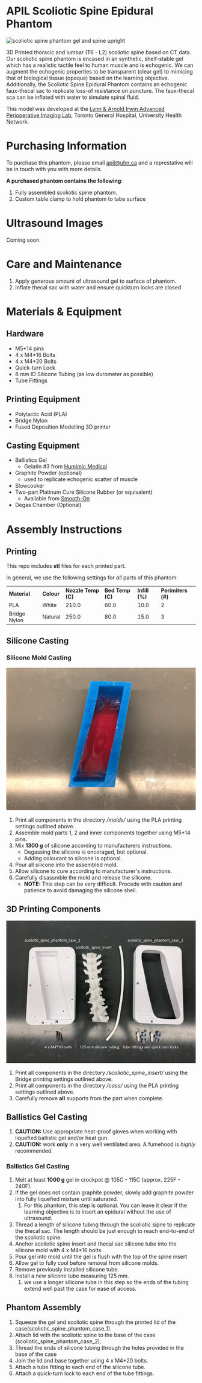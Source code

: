 # APIL Scoliotic Spine Epidural Phantom

![scoliotic spine phantom gel and spine upright](https://github.com/tgh-apil/scoliosis_epidural_spine_phantom/assets/84343976/6c12c82d-782f-4076-ad92-825588f3b97c)

3D Printed thoracic and lumbar (T6 - L2) scoliotic spine based on CT data.  Our scoliotic spine phantom is encased in an synthetic, shelf-stable gel which has a realistic tactile feel to human muscle and is echogenic.  We can augment the echogenic properties to be transparent (clear gel) to mimicing that of biological tissue (opaque) based on the learning objective. Additionally, the Scoliotic Spine Epidural Phantom contains an echogenic faux-thecal sac to replicate loss-of resistance on puncture.  The faux-thecal sca can be inflated with water to simulate spinal fluid. 

This model was developed at the [Lynn & Arnold Irwin Advanced Perioperative Imaging Lab](https://apil.ca), Toronto General Hospital, University Health Network.

# Purchasing Information
To purchase this phantom, please email <apil@uhn.ca> and a represtative will be in touch with you with more details.

**A purchased phantom contains the following**:

1. Fully assembled scoliotic spine phantom.
2. Custom table clamp to hold phantom to tabe surface

# Ultrasound Images
Coming soon

# Care and Maintenance
1. Apply generous amount of ultrasound gel to surface of phantom.
2. Inflate thecal sac with water and ensure quickturn locks are closed

# Materials & Equipment

## Hardware

- M5*14 pins
- 4 x M4*16 Bolts
- 4 x M4*20 Bolts
- Quick-turn Lock
- 8 mm ID Silicone Tubing (as low durometer as possible)
- Tube Fittings

## Printing Equipment

- Polylactic Acid (PLA)
- Bridge Nylon
- Fused Deposition Modelling 3D printer

## Casting Equipment

- Ballistics Gel
  - Gelatin #3 from [Humimic Medical](https://humimic.com/product/gelatin-3-medical-gel-by-the-pound/)
- Graphite Powder (optional)
  - used to replicate echogenic scatter of muscle
- Slowcooker
- Two-part Platinum Cure Silicone Rubber (or equivalent)
  - Available from [Smooth-On](https://www.smooth-on.com/products/dragon-skin-30/)
- Degas Chamber (Optional)

# Assembly Instructions

## Printing

This repo includes **stl** files for each printed part.

In general, we use the following settings for *all* parts of this phantom:

<table>
    <tr>
        <td><b>Material</b></td>
        <td><b>Colour</b></td>
        <td><b>Nozzle Temp (C)</b></td>
        <td><b>Bed Temp (C)</b></td>
        <td><b>Infill (%)</b></td>
        <td><b>Perimiters (#)</b></td>
    </tr>
    <tr>
        <td>PLA</td>
        <td>White</td>
        <td>210.0</td>
        <td>60.0</td>
        <td>10.0</td>
        <td>2</td>
    </tr>
    <tr>
        <td>Bridge Nylon</td>
        <td>Natural</td>
        <td>250.0</td>
        <td>80.0</td>
        <td>15.0</td>
        <td>3</td>
    </tr>
</table>

## Silicone Casting

### Silicone Mold Casting

![Alt text](images/edited/scoliotic_spine_silicone_mold.png)

1. Print all components in the directory */molds/* using the PLA printing settings outlined above.
2. Assemble mold parts 1, 2 and inner components together using M5*14 pins.
3. Mix **1300 g** of silicone according to manufacturers instructions.
    - Degassing the silicone is encoraged, but optional.
    - Adding colourant to silicone is optional.
4. Pour all silicone into the assembled mold.
5. Allow silicone to cure according to manufacturer's instructions.
6. Carefully disassmble the mold and release the silicone.
   - **NOTE:** This step can be very difficult.  Procede with caution and patience to avoid damaging the silicone shell.

## 3D Printing Components

![Alt text](images/edited/scoliotic_spine_parts.png)

1. Print all components in the directory */scoliotic_spine_insert/* using the Bridge printing settings outlined above.
2. Print all components in the directory */case/* using the PLA printing settings outlined above.
3. Carefully remove **all** supports from the part when complete.

## Ballistics Gel Casting

1. **CAUTION:** Use appropriate heat-proof gloves when working with liquefied ballistic gel and/or heat gun.
2. **CAUTION:** work **only** in a very well ventilated area.  A fumehood is *highly* recommended.

### Ballistics Gel Casting

1. Melt at least **1000 g** gel in crockpot @ 105C - 115C (approx. 225F - 240F).
2. If the gel does not contain graphite powder, slowly add graphite powder into fully liquefied mixture until saturated.
   1. For this phantom, this step is optional.  You can leave it clear if the learning objective is to insert an epidural without the use of ultrasound.
3. Thread a length of silicone tubing through the scoliotic sipne to replicate the thecal sac.  The length should be just enough to reach end-to-end of the scoliotic spine.
4. Anchor scoliotic spine insert and thecal sac silicone tube into the silicone mold with 4 x M4*16 bolts.
5. Pour gel into mold until the gel is flush with the top of the spine insert
6. Allow gel to fully cool before removal from silicone molds.
7. Remove previously installed silicone tube.
8. Install a new silicone tube measuring 125 mm.
   1. we use a longer silicone tube in this step so the ends of the tubing extend well past the case for ease of access.

## Phantom Assembly

1. Squeeze the gel and scoliotic spine through the printed lid of the case(scoliotic_spine_phantom_case_1).
2. Attach lid with the scoliotic spine to the base of the case (scoliotic_spine_phantom_case_2).
3. Thread the ends of silicone tubing through the holes provided in the base of the case
4. Join the lid and base together using 4 x M4*20 bolts.
5. Attach a tube fitting to each end of the silicone tube.
6. Attach a quick-turn lock to each end of the tube fittings.
